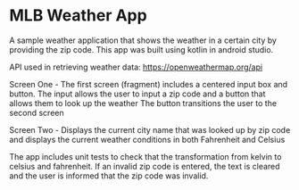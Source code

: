 # MLB Weather App
A sample weather application that shows the weather in a certain city by providing the zip code. This app was built using kotlin in android studio. 

API used in retrieving weather data: https://openweathermap.org/api

Screen One - 
The first screen (fragment) includes a centered input box and button. The input allows the user to input a zip code and a button that allows them to look up the weather
The button transitions the user to the second screen

Screen Two -
Displays the current city name that was looked up by zip code and
displays the current weather conditions in both Fahrenheit and Celsius

The app includes unit tests to check that the transformation from kelvin to celsius and fahrenheit. 
If an invalid zip code is entered, the text is cleared and the user is informed that the zip code was invalid. 
